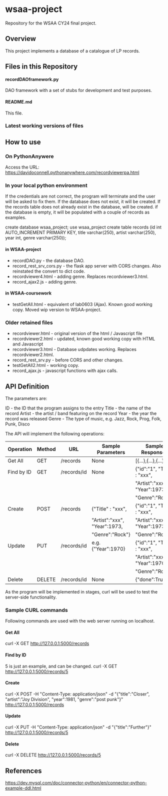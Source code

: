 # wsaa-project
Repository for the WSAA CY24 final project.

## Overview
This project implements a database of a catalogue of LP records.

## Files in this Repository

#### recordDAOframework.py
DAO framework with a set of stubs for development and test purposes.

#### README.md
This file.

### Latest working versions of files

## How to use

### On PythonAnywere

Access the URL: https://davidoconnell.pythonanywhere.com/recordviewerpa.html

### In your local python environment



If the credentials are not correct, the program will terminate and the user will be asked to fix them.
If the database does not exist, it will be created.
If the records table does not already exist in the database, will be created.
if the database is empty, it will be populated with a couple of records as examples.

create database wsaa_project;
use wsaa_project
create table records (id int AUTO_INCREMENT PRIMARY KEY, title varchar(250), artist varchar(250), year int, genre varchar(250));





#### in WSAA-project
- recordDAO.py - the database DAO.
- record_rest_srv_cors.py - the flask app server with CORS changes. Also reinstated the convert to dict code.
- recordviewer4.html - adding genre. Replaces recordviewer3.html.
- record_ajax2.js - adding genre.
#### in WSAA-coursework
- testGetAll.html - equivalent of lab0603 (Ajax). Known good working copy. Moved wip version to WSAA-project.

### Older retained files
- recordviewer.html - original version of the html / Javascript file
- recordviewer2.html - updated, known good working copy with HTML and Javascript
- recordviewer3.html - Database udpdates working. Replaces recordviewer2.html.
- record_rest_srv.py - before CORS and other changes.
- testGetAll2.html - working copy.
- record_ajax.js - javascript functions with ajax calls.


## API Definition
The parameters are:

ID - the ID that the program assigns to the entry
Title - the name of the record
Artist - the artist / band featuring on the record
Year - the year the record was released
Genre - The type of music, e.g. Jazz, Rock, Prog, Folk, Punk, Disco

The API will implement the following operations:

| Operation | Method | URL | Sample Parameters | Sample Responses |
|-----------|--------|-----|-------------------|------------------|
| Get All | GET | /records | None | [{...},{...},{...}] |
| Find by ID | GET | /records/id | None | {"id":"1", "Title" : "xxx", |
| | | | | "Artist":"xxx", "Year":1973,|
| | | | | "Genre":"Rock"} |
| Create | POST | /records | {"Title" : "xxx", | {"id":"1", "Title" : "xxx", |
| | | |  "Artist":"xxx", "Year":1973, | "Artist":"xxx", "Year":1973,|
| | | |  "Genre":"Rock"} | "Genre":"Rock"} |
| Update | PUT | /records/id | e.g. {"Year":1970} | {"id":"1", "Title" : "xxx", |
| | | | | "Artist":"xxx", "Year":1970,|
| | | | | "Genre":"Rock"} |
| Delete | DELETE | /records/id | None | {"done":True} |

As the program will be implemented in stages, curl will be used to test the server-side functionality.

### Sample CURL commands
Following commands are used with the web server running on localhost.

#### Get All
curl -X GET http://127.0.0.1:5000/records

#### Find by ID
5 is just an example, and can be changed.
curl -X GET http://127.0.0.1:5000/records/5

#### Create
curl -X POST -H "Content-Type: application/json" -d "{\"title\":\"Closer\", \"artist\":\"Joy Division\", \"year\":1981, \"genre\":\"post punk\"}" http://127.0.0.1:5000/records

#### Update
curl -X PUT -H "Content-Type: application/json" -d "{\"title\":\"Further\"}" http://127.0.0.1:5000/records/5

#### Delete 
curl -X DELETE http://127.0.0.1:5000/records/5


## References
https://dev.mysql.com/doc/connector-python/en/connector-python-example-ddl.html
